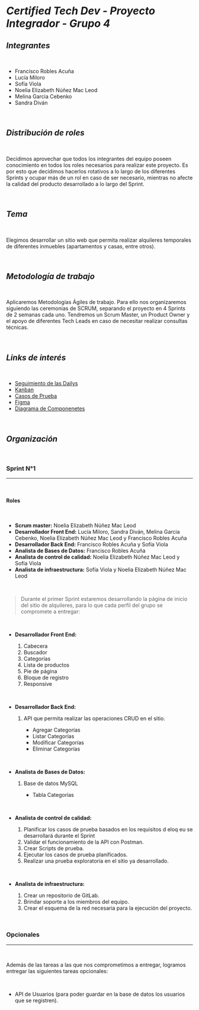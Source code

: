 # ***Certified Tech Dev - Proyecto Integrador - Grupo 4***

## *Integrantes*

<br>

- Francisco Robles Acuña
- Lucía Miloro
- Sofía Viola
- Noelia Elizabeth Núñez Mac Leod
- Melina Garcia Cebenko
- Sandra Diván

<br>

## *Distribución de roles*

<br>

Decidimos aprovechar que todos los integrantes del equipo poseen conocimiento
en todos los roles necesarios para realizar este proyecto. 
Es por esto que decidimos hacerlos rotativos a lo largo de los diferentes Sprints 
y ocupar más de un rol en caso de ser necesario, 
mientras no afecte la calidad del producto desarrollado a lo largo del Sprint.

<br>

## *Tema*

<br>

Elegimos desarrollar un sitio web que permita realizar alquileres temporales 
de diferentes inmuebles (apartamentos y casas, entre otros).

<br>

## *Metodología de trabajo*

<br>

Aplicaremos Metodologías Ágiles de trabajo. Para ello nos organizaremos siguiendo las ceremonias de SCRUM, separando el proyecto en 4 Sprints de 2 semanas cada uno. Tendremos un Scrum Master, un Product Owner y el apoyo de diferentes Tech Leads en caso de necesitar realizar consultas técnicas.

<br>

## *Links de interés*

<br>

- [Seguimiento de las Dailys](https://docs.google.com/spreadsheets/d14X39_EhR3QbunnEKg31TdJ5uaJWJCbKQI9n1SiOZvS4/edit?usp=sharing)
- [Kanban](https://trello.com/invite/b/0ePwmB7M/063aec78294411cabae5a5d7e45a2a12/proyecto-integrador)
- [Casos de Prueba](https://docs.google.com/spreadsheets/d/19ayE2zM_nD-kb8XNePtpchFRbPMbBmf30nNsSaGHkkM/edit?usp=sharing)
 - [Figma](https://www.figma.com/file/jfNoMVa2P8u1Oa4FdGd6Lo/SPRINT-1---CTD?node-id=901%3A9415)
 - [Diagrama de Componenetes](https://drive.google.com/file/d/1-QYLVM-8PDvL2UEVpekZ7m4vwVcgFjtB/view?usp=sharing)

<br>

## *Organización*

<br>

### Sprint N°1
---

<br>

#### Roles

<br>

- **Scrum master:** Noelia Elizabeth Núñez Mac Leod
- **Desarrollador Front End:** Lucía Miloro, Sandra Diván, Melina Garcia Cebenko, Noelia Elizabeth Núñez Mac Leod y Francisco Robles Acuña
- **Desarrollador Back End:** Francisco Robles Acuña y Sofía Viola
- **Analista de Bases de Datos:** Francisco Robles Acuña
- **Analista de control de calidad:** Noelia Elizabeth Núñez Mac Leod y Sofía Viola
- **Analista de infraestructura:** Sofía Viola y Noelia Elizabeth Núñez Mac Leod

<br>

>Durante el primer Sprint estaremos desarrollando la página de inicio del sitio de alquileres, 
>para lo que cada perfil del grupo se compromete a entregar:

<br>

- **Desarrollador Front End:**

	1. Cabecera
	2. Buscador 
	3. Categorías
	4. Lista de productos
	5. Pie de página
	6. Bloque de registro
	7. Responsive

<br>

- **Desarrollador Back End:** 

	1. API que permita realizar las operaciones CRUD en el sitio.

		- Agregar Categorías
		- Listar Categorías 
		- Modificar Categorías 
		- Eliminar Categorías

<br>


- **Analista de Bases de Datos:**

	1. Base de datos MySQL

		- Tabla Categorías

<br>


- **Analista de control de calidad:**

	1. Planificar los casos de prueba basados en los requisitos d eloq eu se desarrollará durante el Sprint
	2. Validar el funcionamiento de la API con Postman.
	3. Crear Scripts de prueba.
	4. Ejecutar los casos de prueba planificados.
	5. Realizar una prueba exploratoria en el sitio ya desarrollado.

<br>


- **Analista de infraestructura:**

	1. Crear un repositorio de GitLab.
	2. Brindar soporte a los miembros del equipo.
	3. Crear el esquema de la red necesaria para la ejecución del proyecto.

<br>

### Opcionales
---
<br>

Además de las tareas a las que nos comprometimos a entregar, logramos entregar las siguientes tareas opcionales:

<br>

- API de Usuarios (para poder guardar en la base de datos los usuarios que se registren).




	